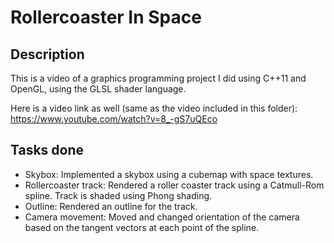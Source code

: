 # Rollercoaster In Space

## Description
This is a video of a graphics programming project I did using C++11 and OpenGL, using the GLSL shader language.

Here is a video link as well (same as the video included in this folder): https://www.youtube.com/watch?v=8_-gS7uQEco

## Tasks done
- Skybox: Implemented a skybox using a cubemap with space textures.
- Rollercoaster track: Rendered a roller coaster track using a Catmull-Rom spline. Track is shaded using Phong shading.
- Outline: Rendered an outline for the track.
- Camera movement: Moved and changed orientation of the camera based on the tangent vectors at each point of the spline.